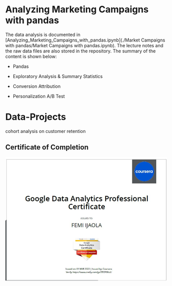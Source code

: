 # Analyzing Marketing Campaigns with pandas

The data analysis is documented in [Analyzing_Marketing_Campaigns_with_pandas.ipynb](./Market Campaigns with pandas/Market Campaigns with pandas.ipynb). The lecture notes and the raw data files are also stored in the repository. The summary of the content is shown below:

- Pandas

- Exploratory Analysis & Summary Statistics

- Conversion Attribution

- Personalization A/B Test




# Data-Projects
cohort analysis on customer retention

## Certificate of Completion

![Certificate of Completion](./google/data_cert.JPG)
